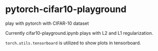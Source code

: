 # pytorch-cifar10-playground
play with pytorch with CIFAR-10 dataset

Currently cifar10-playground.ipynb plays with L2 and L1 regularization.

`torch.utils.tensorboard` is utilized to show plots in tensorboard.
